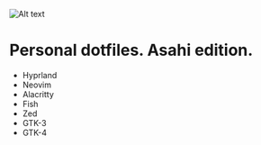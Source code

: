 ![Alt text](https://github.com/PEzwarts/dot/blob/main/screenshot.png)

# Personal dotfiles. Asahi edition.

* Hyprland
* Neovim
* Alacritty
* Fish
* Zed
* GTK-3
* GTK-4
